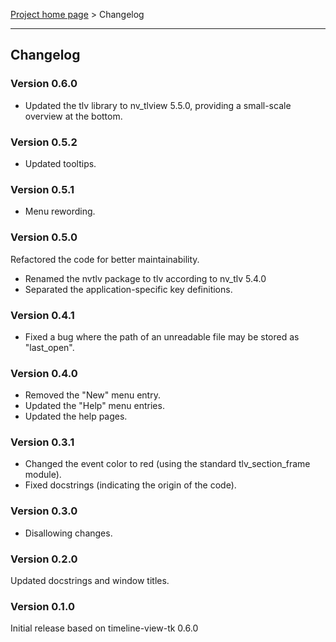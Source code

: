 [Project home page](../) > Changelog

------------------------------------------------------------------------

## Changelog


### Version 0.6.0

- Updated the tlv library to nv_tlview 5.5.0, providing a small-scale overview at the bottom.


### Version 0.5.2

- Updated tooltips.


### Version 0.5.1

- Menu rewording.


### Version 0.5.0

Refactored the code for better maintainability.
- Renamed the nvtlv package to tlv according to nv_tlv 5.4.0
- Separated the application-specific key definitions.


### Version 0.4.1

- Fixed a bug where the path of an unreadable file may be stored as "last_open". 


### Version 0.4.0

- Removed the "New" menu entry. 
- Updated the "Help" menu entries. 
- Updated the help pages.


### Version 0.3.1

- Changed the event color to red (using the standard tlv_section_frame module).
- Fixed docstrings (indicating the origin of the code).


### Version 0.3.0

- Disallowing changes.


### Version 0.2.0

Updated docstrings and window titles.


### Version 0.1.0

Initial release based on timeline-view-tk 0.6.0